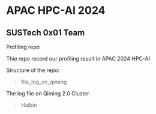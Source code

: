 # APAC HPC-AI 2024 
## SUSTech 0x01 Team

Profiling repo

Thie repo record our profiling result in APAC 2024 HPC-AI 

Structure of the repo:

> file_log_on_qiming

The log file on Qiming 2.0 Cluster

> Haibin